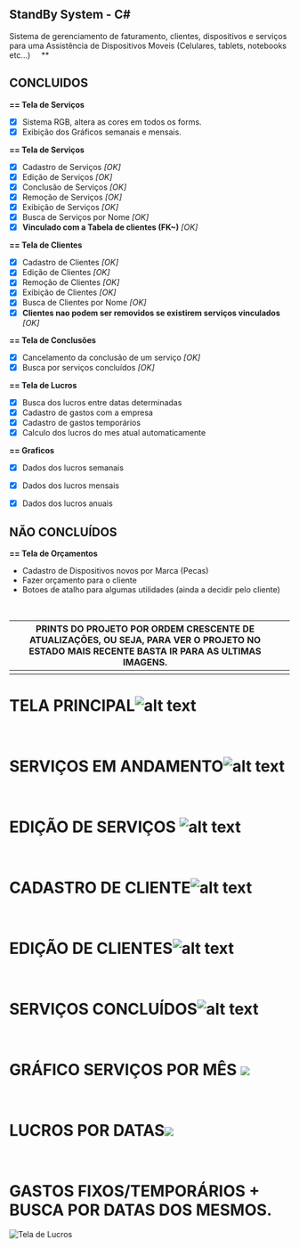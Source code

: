 


<h2>StandBy System - C#</h2>

Sistema de gerenciamento de faturamento, clientes, dispositivos e serviços para uma Assistência de Dispositivos Moveis 
(Celulares, tablets, notebooks etc...)
&nbsp;
&nbsp;
**
## CONCLUIDOS
<b>== Tela de Serviços </b>
- [x] Sistema RGB, altera as cores em todos os forms.
- [x] Exibição dos Gráficos semanais e mensais.

<b>== Tela de Serviços </b>
- [x] Cadastro de Serviços *[OK]*
- [x] Edição de Serviços *[OK]*
- [x] Conclusão de Serviços *[OK]*
- [x] Remoção de Serviços *[OK]*
- [x] Exibição de Serviços *[OK]*
- [x] Busca de Serviços por Nome *[OK]*
- [x] <b>**Vinculado com a Tabela de clientes (FK~)**</b> *[OK]*

<b>== Tela de Clientes</b>
- [x] Cadastro de Clientes *[OK]*
- [x] Edição de Clientes *[OK]*
- [x] Remoção de Clientes *[OK]*
- [x] Exibição de Clientes *[OK]*
- [x] Busca de Clientes por Nome *[OK]*
- [x] **Clientes nao podem ser removidos se existirem serviços vinculados** *[OK]*

<b>== Tela de Conclusões</b>
- [x] Cancelamento da conclusão de um serviço *[OK]*
- [x] Busca por serviços concluídos *[OK]*

<b>== Tela de Lucros</b>
- [x] Busca dos lucros entre datas determinadas
- [x] Cadastro de gastos com a empresa
- [x] Cadastro de gastos temporários
- [x] Calculo dos lucros do mes atual automaticamente

<b>== Graficos</b>
- [x] Dados dos lucros semanais
- [x] Dados dos lucros mensais
- [x] Dados dos lucros anuais


## NÃO CONCLUÍDOS
<b>== Tela de Orçamentos</b>
- Cadastro de Dispositivos novos por Marca (Pecas)
- Fazer orçamento para o cliente
- Botoes de atalho para algumas utilidades (ainda a decidir pelo cliente)

&nbsp;
&nbsp;
&nbsp;

|PRINTS DO PROJETO POR ORDEM CRESCENTE DE ATUALIZAÇÕES, OU SEJA, PARA VER O PROJETO NO ESTADO MAIS RECENTE BASTA IR PARA AS ULTIMAS IMAGENS.|  |
|-------------------------------------------------------------------------------------------------------------------------------------------|--|
|                                                                                                                                           |  |

# **TELA PRINCIPAL**![alt text](https://images2.imgbox.com/f4/50/ReQcMLn6_o.png)
&nbsp;
&nbsp;
# SERVIÇOS EM ANDAMENTO![alt text](https://i.imgur.com/Yf4fsjU.png)
&nbsp;
&nbsp;
# EDIÇÃO DE SERVIÇOS ![alt text](https://i.imgur.com/RWMRlB4.png)
&nbsp;
&nbsp;
# CADASTRO DE CLIENTE![alt text](https://i.imgur.com/GeV7s4u.png)
&nbsp;
&nbsp;
# EDIÇÃO DE CLIENTES![alt text](https://i.imgur.com/c36myTY.png)
&nbsp;
&nbsp;
# SERVIÇOS CONCLUÍDOS![alt text](https://i.imgur.com/1loyIvp.png)
&nbsp;
&nbsp;
# GRÁFICO SERVIÇOS POR MÊS ![](https://i.imgur.com/q7kXySe.png)  
&nbsp;
&nbsp;
# LUCROS POR DATAS![](https://i.imgur.com/xrw8pcY.gif)
&nbsp;
&nbsp;


# GASTOS FIXOS/TEMPORÁRIOS + BUSCA POR DATAS DOS MESMOS.
![Tela de Lucros](https://i.imgur.com/wALTQem.gif)
